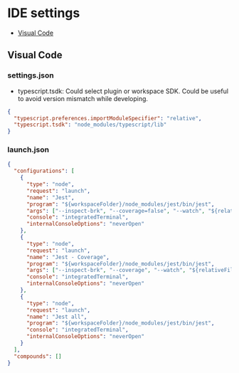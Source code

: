 # IDE settings

- [Visual Code](#visual-code)

## Visual Code

### settings.json

- typescript.tsdk: Could select plugin or workspace SDK. Could be useful to avoid version mismatch while developing.

```json
{
  "typescript.preferences.importModuleSpecifier": "relative",
  "typescript.tsdk": "node_modules/typescript/lib"
}
```

### launch.json

```json
{
  "configurations": [
    {
      "type": "node",
      "request": "launch",
      "name": "Jest",
      "program": "${workspaceFolder}/node_modules/jest/bin/jest",
      "args": ["--inspect-brk", "--coverage=false", "--watch", "${relativeFile}"],
      "console": "integratedTerminal",
      "internalConsoleOptions": "neverOpen"
    },
    {
      "type": "node",
      "request": "launch",
      "name": "Jest - Coverage",
      "program": "${workspaceFolder}/node_modules/jest/bin/jest",
      "args": ["--inspect-brk", "--coverage", "--watch", "${relativeFile}"],
      "console": "integratedTerminal",
      "internalConsoleOptions": "neverOpen"
    },
    {
      "type": "node",
      "request": "launch",
      "name": "Jest all",
      "program": "${workspaceFolder}/node_modules/jest/bin/jest",
      "console": "integratedTerminal",
      "internalConsoleOptions": "neverOpen"
    }
  ],
  "compounds": []
}
```

